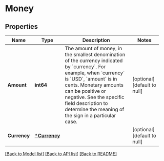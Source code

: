 # Money

## Properties
Name | Type | Description | Notes
------------ | ------------- | ------------- | -------------
**Amount** | **int64** | The amount of money, in the smallest denomination of the currency indicated by &#x60;currency&#x60;. For example, when &#x60;currency&#x60; is &#x60;USD&#x60;, &#x60;amount&#x60; is in cents. Monetary amounts can be positive or negative. See the specific field description to determine the meaning of the sign in a particular case. | [optional] [default to null]
**Currency** | [***Currency**](Currency.md) |  | [optional] [default to null]

[[Back to Model list]](../README.md#documentation-for-models) [[Back to API list]](../README.md#documentation-for-api-endpoints) [[Back to README]](../README.md)

